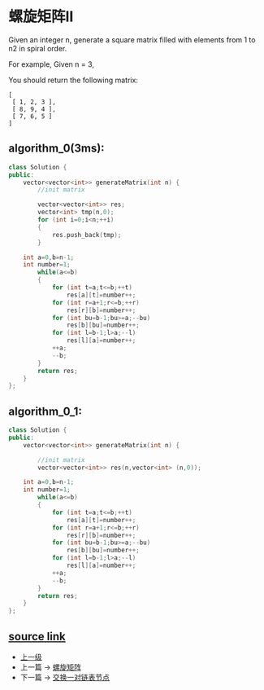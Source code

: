 # 螺旋矩阵II

Given an integer n, generate a square matrix filled with elements from 1 to n2 in spiral order.

For example,
Given n = 3,

You should return the following matrix:
```
[
 [ 1, 2, 3 ],
 [ 8, 9, 4 ],
 [ 7, 6, 5 ]
]
```

## algorithm_0(3ms):
```c++
class Solution {
public:
    vector<vector<int>> generateMatrix(int n) {
        //init matrix

        vector<vector<int>> res;
        vector<int> tmp(n,0);
        for (int i=0;i<n;++i)
        {
            res.push_back(tmp);
        }

    int a=0,b=n-1;
    int number=1;
        while(a<=b)
        {
            for (int t=a;t<=b;++t)
                res[a][t]=number++;
            for (int r=a+1;r<=b;++r)
                res[r][b]=number++;
            for (int bu=b-1;bu>=a;--bu)
                res[b][bu]=number++;
            for (int l=b-1;l>a;--l)
                res[l][a]=number++;
            ++a;
            --b;
        }
        return res;
    }
};
```

## algorithm_0_1:

```c++
class Solution {
public:
    vector<vector<int>> generateMatrix(int n) {

        //init matrix
        vector<vector<int>> res(n,vector<int> (n,0));

    int a=0,b=n-1;
    int number=1;
        while(a<=b)
        {
            for (int t=a;t<=b;++t)
                res[a][t]=number++;
            for (int r=a+1;r<=b;++r)
                res[r][b]=number++;
            for (int bu=b-1;bu>=a;--bu)
                res[b][bu]=number++;
            for (int l=b-1;l>a;--l)
                res[l][a]=number++;
            ++a;
            --b;
        }
        return res;
    }
};
```


[source link](https://leetcode.com/problems/spiral-matrix-ii/discuss/)
---
- [上一级](README.md)
- 上一篇 -> [螺旋矩阵](Spiral_Matrix.md)
- 下一篇 -> [交换一对链表节点](Swap_Nodes_in_Pairs.md)
